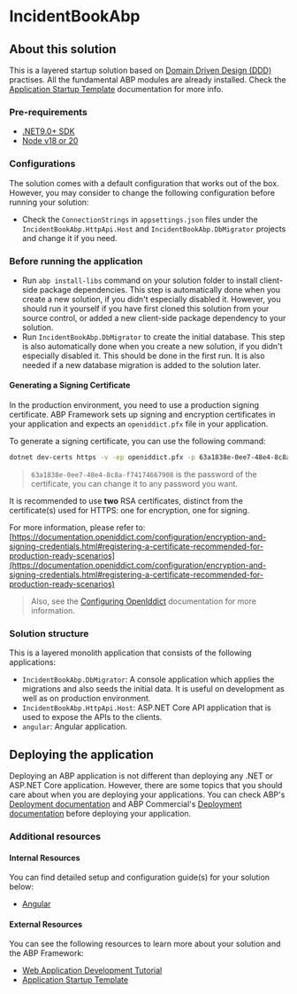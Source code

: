 ﻿# IncidentBookAbp

## About this solution

This is a layered startup solution based on [Domain Driven Design (DDD)](https://docs.abp.io/en/abp/latest/Domain-Driven-Design) practises. All the fundamental ABP modules are already installed. Check the [Application Startup Template](https://abp.io/docs/latest/startup-templates/application/index) documentation for more info.

### Pre-requirements

* [.NET9.0+ SDK](https://dotnet.microsoft.com/download/dotnet)
* [Node v18 or 20](https://nodejs.org/en)

### Configurations

The solution comes with a default configuration that works out of the box. However, you may consider to change the following configuration before running your solution:

* Check the `ConnectionStrings` in `appsettings.json` files under the `IncidentBookAbp.HttpApi.Host` and `IncidentBookAbp.DbMigrator` projects and change it if you need.

### Before running the application

* Run `abp install-libs` command on your solution folder to install client-side package dependencies. This step is automatically done when you create a new solution, if you didn't especially disabled it. However, you should run it yourself if you have first cloned this solution from your source control, or added a new client-side package dependency to your solution.
* Run `IncidentBookAbp.DbMigrator` to create the initial database. This step is also automatically done when you create a new solution, if you didn't especially disabled it. This should be done in the first run. It is also needed if a new database migration is added to the solution later.

#### Generating a Signing Certificate

In the production environment, you need to use a production signing certificate. ABP Framework sets up signing and encryption certificates in your application and expects an `openiddict.pfx` file in your application.

To generate a signing certificate, you can use the following command:

```bash
dotnet dev-certs https -v -ep openiddict.pfx -p 63a1838e-0ee7-48e4-8c8a-f74174667908
```

> `63a1838e-0ee7-48e4-8c8a-f74174667908` is the password of the certificate, you can change it to any password you want.

It is recommended to use **two** RSA certificates, distinct from the certificate(s) used for HTTPS: one for encryption, one for signing.

For more information, please refer to: [https://documentation.openiddict.com/configuration/encryption-and-signing-credentials.html#registering-a-certificate-recommended-for-production-ready-scenarios](https://documentation.openiddict.com/configuration/encryption-and-signing-credentials.html#registering-a-certificate-recommended-for-production-ready-scenarios)

> Also, see the [Configuring OpenIddict](https://docs.abp.io/en/abp/latest/Deployment/Configuring-OpenIddict#production-environment) documentation for more information.

### Solution structure

This is a layered monolith application that consists of the following applications:

* `IncidentBookAbp.DbMigrator`: A console application which applies the migrations and also seeds the initial data. It is useful on development as well as on production environment.
* `IncidentBookAbp.HttpApi.Host`: ASP.NET Core API application that is used to expose the APIs to the clients.
* `angular`: Angular application.


## Deploying the application

Deploying an ABP application is not different than deploying any .NET or ASP.NET Core application. However, there are some topics that you should care about when you are deploying your applications. You can check ABP's [Deployment documentation](https://docs.abp.io/en/abp/latest/Deployment/Index) and ABP Commercial's [Deployment documentation](https://abp.io/docs/latest/startup-templates/application/deployment?UI=MVC&DB=EF&Tiered=No) before deploying your application.

### Additional resources

#### Internal Resources

You can find detailed setup and configuration guide(s) for your solution below:

* [Angular](./angular/README.md)

#### External Resources
You can see the following resources to learn more about your solution and the ABP Framework:

* [Web Application Development Tutorial](https://abp.io/docs/latest/tutorials/book-store/part-1)
* [Application Startup Template](https://abp.io/docs/latest/startup-templates/application/index)
